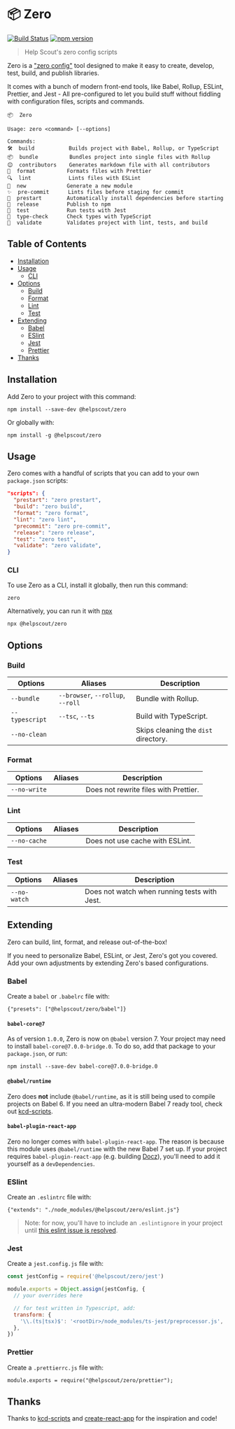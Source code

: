 # 📦 Zero

[![Build Status](https://travis-ci.org/helpscout/zero.svg?branch=master)](https://travis-ci.org/helpscout/zero)
[![npm version](https://badge.fury.io/js/%40helpscout%2Fzero.svg)](https://badge.fury.io/js/%40helpscout%2Fzero)

> Help Scout's zero config scripts

Zero is a ["zero config"](https://www.google.com/search?ei=eGJ7XPqGG5K_jgS2wYKoCA&q=javascript+zero+config&oq=javascript+zero+config&gs_l=psy-ab.3..0i22i30l2.2204.6555..6634...4.0..0.88.1939.29......0....1..gws-wiz.......0i71j0i131j0j0i67.eDv8lllu1MY) tool designed to make it easy to create, develop, test, build, and publish libraries.

It comes with a bunch of modern front-end tools, like Babel, Rollup, ESLint, Prettier, and Jest - All pre-configured to let you build stuff without fiddling with configuration files, scripts and commands.

```
📦  Zero

Usage: zero <command> [--options]

Commands:
🛠  build           Builds project with Babel, Rollup, or TypeScript
📦  bundle          Bundles project into single files with Rollup
😊  contributors    Generates markdown file with all contributors
💅  format          Formats files with Prettier
🔍  lint            Lints files with ESLint
🍃  new             Generate a new module
✨  pre-commit      Lints files before staging for commit
🔑  prestart        Automatically install dependencies before starting
🚛  release         Publish to npm
🤞  test            Run tests with Jest
📜  type-check      Check types with TypeScript
💪  validate        Validates project with lint, tests, and build
```

## Table of Contents

<!-- START doctoc generated TOC please keep comment here to allow auto update -->
<!-- DON'T EDIT THIS SECTION, INSTEAD RE-RUN doctoc TO UPDATE -->

- [Installation](#installation)
- [Usage](#usage)
  - [CLI](#cli)
- [Options](#options)
  - [Build](#build)
  - [Format](#format)
  - [Lint](#lint)
  - [Test](#test)
- [Extending](#extending)
  - [Babel](#babel)
  - [ESlint](#eslint)
  - [Jest](#jest)
  - [Prettier](#prettier)
- [Thanks](#thanks)

<!-- END doctoc generated TOC please keep comment here to allow auto update -->

## Installation

Add Zero to your project with this command:

```
npm install --save-dev @helpscout/zero
```

Or globally with:

```
npm install -g @helpscout/zero
```

## Usage

Zero comes with a handful of scripts that you can add to your own `package.json` scripts:

```json
"scripts": {
  "prestart": "zero prestart",
  "build": "zero build",
  "format": "zero format",
  "lint": "zero lint",
  "precommit": "zero pre-commit",
  "release": "zero release",
  "test": "zero test",
  "validate": "zero validate",
}
```

### CLI

To use Zero as a CLI, install it globally, then run this command:

```
zero
```

Alternatively, you can run it with [npx](https://medium.com/@maybekatz/introducing-npx-an-npm-package-runner-55f7d4bd282b)

```
npx @helpscout/zero
```

## Options

### Build

| Options        | Aliases                           | Description                          |
| -------------- | --------------------------------- | ------------------------------------ |
| `--bundle`     | `--browser`, `--rollup`, `--roll` | Bundle with Rollup.                  |
| `--typescript` | `--tsc`, `--ts`                   | Build with TypeScript.               |
| `--no-clean`   |                                   | Skips cleaning the `dist` directory. |

### Format

| Options      | Aliases | Description                           |
| ------------ | ------- | ------------------------------------- |
| `--no-write` |         | Does not rewrite files with Prettier. |

### Lint

| Options      | Aliases | Description                     |
| ------------ | ------- | ------------------------------- |
| `--no-cache` |         | Does not use cache with ESLint. |

### Test

| Options      | Aliases | Description                                  |
| ------------ | ------- | -------------------------------------------- |
| `--no-watch` |         | Does not watch when running tests with Jest. |

## Extending

Zero can build, lint, format, and release out-of-the-box!

If you need to personalize Babel, ESLint, or Jest, Zero's got you covered. Add your own adjustments by extending Zero's based configurations.

### Babel

Create a `babel` or `.babelrc` file with:

```
{"presets": ["@helpscout/zero/babel"]}
```

#### `babel-core@7`

As of version `1.0.0`, Zero is now on `@babel` version 7. Your project may need to install `babel-core@7.0.0-bridge.0`. To do so, add that package to your `package.json`, or run:

```
npm install --save-dev babel-core@7.0.0-bridge.0
```

#### `@babel/runtime`

Zero does **not** include `@babel/runtime`, as it is still being used to compile projects on Babel 6. If you need an ultra-modern Babel 7 ready tool, check out [kcd-scripts](https://github.com/kentcdodds/kcd-scripts).

#### `babel-plugin-react-app`

Zero no longer comes with `babel-plugin-react-app`. The reason is because this module uses `@babel/runtime` with the new Babel 7 set up. If your project requires `babel-plugin-react-app` (e.g. building [Docz](https://www.docz.site/)), you'll need to add it yourself as a `devDependencies`.

### ESlint

Create an `.eslintrc` file with:

```
{"extends": "./node_modules/@helpscout/zero/eslint.js"}
```

> Note: for now, you'll have to include an `.eslintignore` in your project until
> [this eslint issue is resolved](https://github.com/eslint/eslint/issues/9227).

### Jest

Create a `jest.config.js` file with:

```javascript
const jestConfig = require('@helpscout/zero/jest')

module.exports = Object.assign(jestConfig, {
  // your overrides here

  // for test written in Typescript, add:
  transform: {
    '\\.(ts|tsx)$': '<rootDir>/node_modules/ts-jest/preprocessor.js',
  },
})
```

### Prettier

Create a `.prettierrc.js` file with:

```
module.exports = require("@helpscout/zero/prettier");
```

## Thanks

Thanks to [kcd-scripts](https://github.com/kentcdodds/kcd-scripts) and [create-react-app](https://github.com/facebook/create-react-app) for the inspiration and code!
